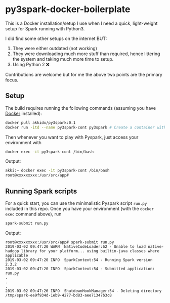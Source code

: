 py3spark-docker-boilerplate
===========================

This is a Docker installation/setup I use when I need a quick, light-weight setup for Spark running with Python3.

I did find some other setups on the internet BUT:
  1. They were either outdated (not working)
  2. They were downloading much more stuff than required, hence littering the system and taking much more time to setup.
  3. Using Python 2 ❌

Contributions are welcome but for me the above two points are the primary focus.

## Setup

The build requires running the following commands (assuming you have [Docker](https://docs.docker.com/v17.12/install/) installed):
```bash
docker pull akkidx/py3spark:0.1
docker run -itd --name py3spark-cont py3spark # Create a container with the above image
```

Then whenever you want to play with Pyspark, just access your environment with
```bash
docker exec -it py3spark-cont /bin/bash
```

Output:
```bash
akki:~ docker exec -it py3spark-cont /bin/bash
root@xxxxxxxxx:/usr/src/app#
```

## Running Spark scripts

For a quick start, you can use the minimalistic Pyspark script `run.py` included in this repo. Once you have your environment (with the `docker exec` command above), run

```bash
spark-submit run.py
```

Output:
```
root@xxxxxxxxx:/usr/src/app# spark-submit run.py
2019-03-02 09:47:20 WARN  NativeCodeLoader:62 - Unable to load native-hadoop library for your platform... using builtin-java classes where applicable
2019-03-02 09:47:20 INFO  SparkContext:54 - Running Spark version 2.3.2
2019-03-02 09:47:20 INFO  SparkContext:54 - Submitted application: run.py
.
.
.
2019-03-02 09:47:26 INFO  ShutdownHookManager:54 - Deleting directory /tmp/spark-ee9f934d-1eb9-4277-bd83-aee71347b3c8
```


